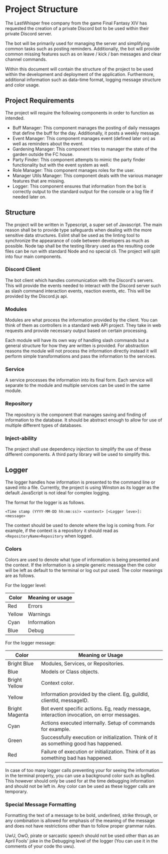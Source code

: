 # Project Structure
The LastWhisper free company from the game Final Fantasy XIV has requested the creation of a private Discord bot to be used within their private Discord server.

The bot will be primarily used for managing the server and simplifying common tasks such as posting reminders.
Additionally, the bot will provide common missing features such as on leave / kick / ban messages and clear channel commands.

Within this document will contain the structure of the project to be used within the development and deployment of the application.
Furthermore, additional information such as data-time format, logging message structure and color usage.

## Project Requirements
The project will require the following components in order to function as intended.

+ Buff Manager: This component manages the posting of daily messages that define the buff for the day. Additionally, it posts a weekly message.
+ Event Manager: This component manages event (defined later on) as well as reminders about the event.
+ Gardening Manager: This component tries to manager the state of the garden outside the FC house.
+ Party Finder: This component attempts to mimic the party finder functionality but with the event system as well.
+ Role Manager: This component manages roles for the user.
+ Manager Utils Manager: This component deals with the various manager features that are missing.
+ Logger: This component ensures that information from the bot is correctly output to the standard output for the console or a log file if needed later on.

## Structure
The project will be written in Typescript, a super set of Javascript. The main reason shall be to provide type safeguards when dealing with the more sensitive data structures.
Eslint shall be used as the linting tool to synchronize the appearance of code between developers as much as possible.
Node tap shall be the testing library used as the resulting code files can be run with standard Node and no special cli.
The project will split into four main components. 

### Discord Client
The bot client which handles communication with the Discord's servers.
This will provide the events needed to interact with the Discord server such as slash command interaction events, reaction events, etc.
This will be provided by the Discord.js api. 

### Modules
Modules are what process the information provided by the client. 
You can think of them as controllers in a standard web API project. They take in web requests and provide necessary output based on certain processing.

Each module will have its own way of handling slash commands but a general structure for how they are written is provided.
For abstraction reasons the module will not process the information directly instead it will perform simple transformations and pass the information to the services.

### Service
A service processes the information into its final form. Each service will separate to the module and multiple services can be used in the same module.

### Repository
The repository is the component that manages saving and finding of information to the database.
It should be abstract enough to allow for use of multiple different types of databases.

### Inject-ability
The project shall use dependency injection to simplify the use of these different components.
A third party library will be used to simplify this.

## Logger
The logger handles how information is presented to the command line or saved into a file. Currently, the project is
using Winston as its logger as the default JavaScript is not ideal for complex logging.

The format for the logger is as follows.

```
<Time stamp (YYYY-MM-DD hh:mm:ss)> <context> [<Logger leve>]: <message>
```

The context should be used to denote where the log is coming from. For example, if the context is a repository it should
read as `<RepositoryName>Repository` when logged.

### Colors
Colors are used to denote what type of information is being presented and the context. If the information is a simple
generic message then the color will be left as default to the terminal or log out put used. The color meanings are as
follows.

For the logger level:

| Color  | Meaning or usage |
|--------|------------------|
| Red    | Errors           |
| Yellow | Warnings         |
| Cyan   | Information      |
| Blue   | Debug            |

For the logger message:

| Color          | Meaning or Usage                                                                          |
|----------------|-------------------------------------------------------------------------------------------|
| Bright Blue    | Modules, Services, or Repositories.                                                       |
| Blue           | Models or Class objects.                                                                  |
| Bright Yellow  | Context color.                                                                            |
| Yellow         | Information provided by the client. Eg, guildId, clientId, messageID.                     |
| Bright Magenta | Bot event specific actions. Eg, ready message, interaction invocation, on error messages. |
| Cyan           | Actions executed internally. Setup of commands for example.                               |
| Green          | Successfully execution or initialization. Think of it as something good has happened.     |
| Red            | Failure of execution or initialization. Think of it as something bad has happened.        |

In case of too many logger calls preventing your for seeing the information in the terminal property, you can use a
background color such as bgRed. This however should only be used for at the time debugging information and should not be
left in. Any color can be used as these logger calls are temporary.

### Special Message Formatting
Formatting the text of a message to be bold, underlined, strike through, or any combination is allowed for emphasis of
the meaning of the message and does not have restrictions other than to follow proper grammar rules.

UwU, OwO, pirate or sarcastic speech should not be used other than as an April Fools' joke in the Debugging level of the
logger (You can use it in the comments of your code tho uwu). 